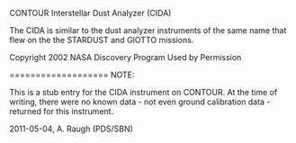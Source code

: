 
 
CONTOUR Interstellar Dust Analyzer (CIDA)
 
The CIDA is similar to the dust analyzer instruments of the same
name that flew on the the STARDUST and GIOTTO missions.
 
Copyright 2002 NASA Discovery Program
Used by Permission
 
===================
NOTE:
 
This is a stub entry for the CIDA instrument on CONTOUR.  At the
time of writing, there were no known data - not even ground calibration
data - returned for this instrument.
 
2011-05-04, A. Raugh (PDS/SBN)

        